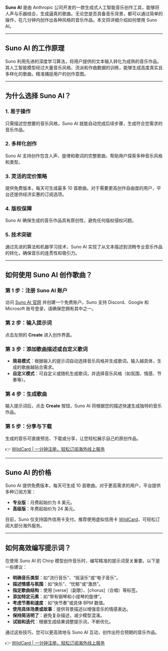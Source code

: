**Suno AI** 是由 Anthropic 公司开发的一款生成式人工智能音乐创作工具，能够将人声与乐器结合，生成逼真的歌曲。无论您是否具备音乐背景，都可以通过简单的操作，在几分钟内创作出各种风格的音乐作品。本文将详细介绍如何使用 Suno AI。

---

## Suno AI 的工作原理

Suno 利用先进的深度学习算法，将用户提供的文本输入转化为成熟的音乐作品。其人工智能模型经过大量音乐风格、流派和作曲数据的训练，能够生成高度真实且多样化的歌曲，精准捕捉用户的创作意图。

---

## 为什么选择 Suno AI？

### 1. 易于操作
只需描述您想要的音乐风格，Suno AI 就能自动完成后续步骤，生成符合您需求的音乐作品。

### 2. 多样化创作
Suno AI 支持创作包含人声、旋律和歌词的完整歌曲，帮助用户探索多种音乐风格和类型。

### 3. 灵活的定价策略
提供免费版本，每天可生成最多 10 首歌曲。对于需要更高创作自由度的用户，平台还提供经济实惠的订阅选项。

### 4. 版权保障
Suno AI 确保生成的音乐作品具有原创性，避免任何版权侵权问题。

### 5. 技术突破
通过先进的算法和机器学习技术，Suno AI 实现了从文本描述到流畅专业音乐作品的转化，确保音乐的连贯性和吸引力。

---

## 如何使用 Suno AI 创作歌曲？

### 第 1 步：注册 Suno AI 账户
访问 [Suno AI 官网](https://suno.com) 并创建一个免费账户。Suno 支持 Discord、Google 和 Microsoft 账号登录，请确保您拥有其中之一。

### 第 2 步：输入提示词
点击左侧的 **Create** 进入创作界面。

### 第 3 步：添加歌曲描述或自定义歌词
- **简易模式**：根据输入的提示词自动选择音乐风格并生成歌词。输入越具体，生成的歌曲越贴合需求。
- **自定义模式**：可自定义或随机生成歌词，并选择音乐风格（如氛围、情感、节奏等）。

### 第 4 步：生成歌曲
输入提示词后，点击 **Create** 按钮，Suno AI 将根据您的描述快速生成独特的音乐作品。

### 第 5 步：分享与下载
生成的音乐可直接预览、下载或分享，让您轻松展示自己的原创作品。

👉 [WildCard | 一分钟注册，轻松订阅海外线上服务](https://bit.ly/bewildcard)

---

## Suno AI 的价格

Suno AI 提供免费版本，每天可生成 10 首歌曲。对于更高需求的用户，平台提供多种订阅方案：
- **专业版**：月费起始价为 8 美元。
- **高级版**：年费起始价为 24 美元。

目前，Suno 仅支持国外信用卡支付。推荐使用虚拟信用卡 [WildCard](https://bit.ly/bewildcard)，可轻松订阅大部分海外服务。

---

## 如何高效编写提示词？

在使用 Suno AI 的 Chirp 模型创作音乐时，编写精准的提示词至关重要。以下是一些建议：

- **明确音乐类型**：如“流行音乐”、“摇滚乐”或“电子音乐”。
- **描述情感与氛围**：如“快乐”、“忧郁”或“激昂”。
- **指定歌曲结构**：使用 [verse]（副歌）、[chorus]（合唱）等标签。
- **添加特定元素**：如“带有钢琴和小提琴的旋律”。
- **考虑节奏和速度**：如“快节奏”或具体 BPM 数值。
- **使用具体场景或故事**：提供背景描述以增强音乐的情感表达。
- **保持简洁明了**：避免复杂描述，减少模型混淆。
- **试验和迭代**：根据生成结果调整提示词，不断优化。

通过这些技巧，您可以更高效地与 Suno AI 互动，创作出符合预期的音乐作品。

👉 [WildCard | 一分钟注册，轻松订阅海外线上服务](https://bit.ly/bewildcard)